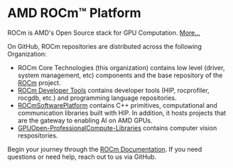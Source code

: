 # AMD ROCm™ Platform
ROCm is AMD's Open Source stack for GPU Computation. [More...](https://rocm.docs.amd.com/en/latest/rocm.html) 

On GitHub, ROCm repositories are distributed across the following Organization:

- ROCm Core Technologies (this organization) contains low level (driver, system management, etc) components and the base repository of the [ROCm](https://github.com/RadeonOpenCompute/ROCm) project.
- [ROCm Developer Tools](https://github.com/ROCm-Developer-Tools) contains developer tools (HIP, rocprofiler, rocgdb, etc.) and programming language repositories.
- [ROCmSoftwarePlatform](https://github.com/ROCmSoftwarePlatform) contains C++ primitives, computational and communication libraries built with HIP. In addition, it hosts projects that are the gateway to enabling AI on AMD GPUs.
- [GPUOpen-ProfessionalCompute-Libraries](https://github.com/GPUOpen-ProfessionalCompute-Libraries) contains computer vision respositories.

Begin your journey through the [ROCm Documentation](https://rocm.docs.amd.com/en/latest/). If you need questions or need help, reach out to us via GitHub.
